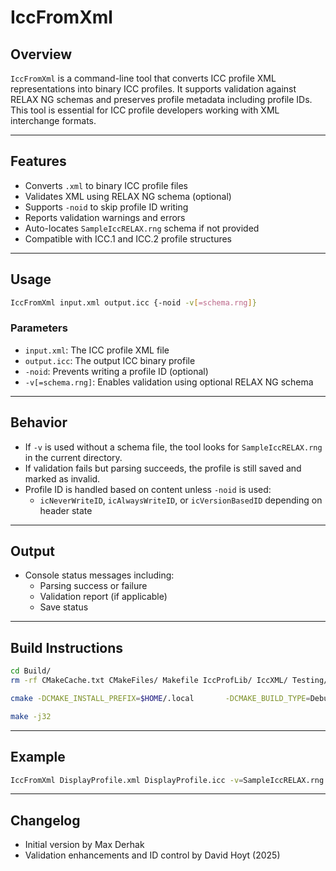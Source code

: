 # IccFromXml

## Overview

`IccFromXml` is a command-line tool that converts ICC profile XML representations into binary ICC profiles. It supports validation against RELAX NG schemas and preserves profile metadata including profile IDs. This tool is essential for ICC profile developers working with XML interchange formats.

---

## Features

- Converts `.xml` to binary ICC profile files
- Validates XML using RELAX NG schema (optional)
- Supports `-noid` to skip profile ID writing
- Reports validation warnings and errors
- Auto-locates `SampleIccRELAX.rng` schema if not provided
- Compatible with ICC.1 and ICC.2 profile structures

---

## Usage

```sh
IccFromXml input.xml output.icc {-noid -v[=schema.rng]}
```

### Parameters

- `input.xml`: The ICC profile XML file
- `output.icc`: The output ICC binary profile
- `-noid`: Prevents writing a profile ID (optional)
- `-v[=schema.rng]`: Enables validation using optional RELAX NG schema

---

## Behavior

- If `-v` is used without a schema file, the tool looks for `SampleIccRELAX.rng` in the current directory.
- If validation fails but parsing succeeds, the profile is still saved and marked as invalid.
- Profile ID is handled based on content unless `-noid` is used:
  - `icNeverWriteID`, `icAlwaysWriteID`, or `icVersionBasedID` depending on header state

---

## Output

- Console status messages including:
  - Parsing success or failure
  - Validation report (if applicable)
  - Save status

---

## Build Instructions

```sh
cd Build/
rm -rf CMakeCache.txt CMakeFiles/ Makefile IccProfLib/ IccXML/ Testing/ Tools/

cmake -DCMAKE_INSTALL_PREFIX=$HOME/.local       -DCMAKE_BUILD_TYPE=Debug       -DCMAKE_CXX_FLAGS="-g -fsanitize=address,undefined -fno-omit-frame-pointer -Wall"       -Wno-dev -DENABLE_TOOLS=YES Cmake/

make -j32
```

---

## Example

```sh
IccFromXml DisplayProfile.xml DisplayProfile.icc -v=SampleIccRELAX.rng
```

---

## Changelog

- Initial version by Max Derhak
- Validation enhancements and ID control by David Hoyt (2025)
